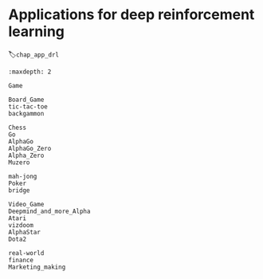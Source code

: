

<!--
 * @version:
 * @Author:  StevenJokess（蔡舒起） https://github.com/StevenJokess
 * @Date: 2023-03-29 20:43:11
 * @LastEditors:  StevenJokess（蔡舒起） https://github.com/StevenJokess
 * @LastEditTime: 2023-05-13 01:41:54
 * @Description:
 * @Help me: 如有帮助，请赞助，失业3年了。![支付宝收款码](https://github.com/StevenJokess/d2rl/blob/master/img/%E6%94%B6.jpg)
 * @TODO::
 * @Reference:
-->

# Applications for deep reinforcement learning
:label:`chap_app_drl`

```toc
:maxdepth: 2

Game

Board_Game
tic-tac-toe
backgammon

Chess
Go
AlphaGo
AlphaGo_Zero
Alpha_Zero
Muzero

mah-jong
Poker
bridge

Video_Game
Deepmind_and_more_Alpha
Atari
vizdoom
AlphaStar
Dota2

real-world
finance
Marketing_making
```

